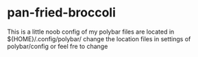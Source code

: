 # pan-fried-broccoli

This is a little noob config of my polybar
files are located in ${HOME}/.config/polybar/
change the location files in settings of polybar/config or feel fre to change 
